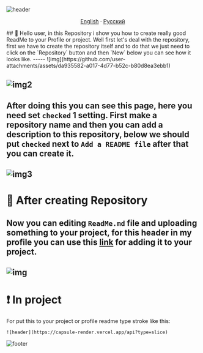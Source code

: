 ![header](https://capsule-render.vercel.app/api?type=waving&height=100&color=A3DCBE)
<p align="center"> 
  <a href="README.md">English</a> 
  ·
  <a href="/docs/README_ru.md">Русский</a> 
</p>
## 📜 Hello user, in this Repository i show you how to create really good ReadMe to your Profile or project.
Well first let's deal with the repository, first we have to create the repository itself and to do that we just need to click on the `Repository` button and then `New` below you can see how it looks like.
-----
![img](https://github.com/user-attachments/assets/da935582-a017-4d77-b52c-b80d8ea3ebb1)

![img2](https://github.com/user-attachments/assets/0b41b6d9-8cb6-4109-9a18-e36f49e77749)
-----
After doing this you can see this page, here you need set `checked` 1 setting. First make a repository name and then you can add a description to this repository, below we should put `checked` next to `Add a README file` after that you can create it.
-----
![img3](https://github.com/user-attachments/assets/562ba7e6-79b2-404c-aeff-80e12b9344ca)
-----
# 📕 After creating Repository
Now you can editing `ReadMe.md` file and uploading something to your project, for this header **in my profile** you can use this [link](https://capsule-render.vercel.app/) for adding it to your project.
-----
![img](https://github.com/user-attachments/assets/8f00577d-68a4-4a84-86bd-06cc387149d8)
-----
# ❗ In project
For put this to your project or profile readme type stroke like this:
```
![header](https://capsule-render.vercel.app/api?type=slice)
```
![footer](https://capsule-render.vercel.app/api?type=waving&height=100&color=A3DCBE&section=footer)
